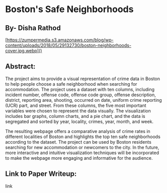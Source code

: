 # Boston's Safe Neighborhoods

## By- Disha Rathod

[https://zumpermedia.s3.amazonaws.com/blog/wp-content/uploads/2018/05/29132730/boston-neighborhoods-cover.jpg.webp]()

## Abstract:
The project aims to provide a visual representation of crime data in Boston to help people choose a safe neighborhood when searching for accommodation. The project uses a dataset with ten columns, including incident number, offense code, offense code group, offense description, district, reporting area, shooting, occurred on date, uniform crime reporting (UCR) part, and street. From these columns, the five most important variables were chosen to represent the data visually. The visualization includes bar graphs, column charts, and a pie chart, and the data is segregated and sorted by year, locality, crimes, year, month, and week.

The resulting webpage offers a comparative analysis of crime rates in different localities of Boston and highlights the top ten safe neighborhoods according to the dataset. The project can be used by Boston residents searching for new accommodation or newcomers to the city. In the future, more interactive and intuitive visualization techniques will be incorporated to make the webpage more engaging and informative for the audience.

## Link to Paper Writeup:
link
